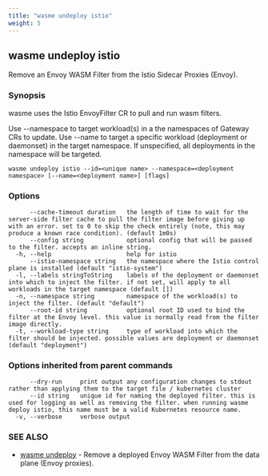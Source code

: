 ```yaml
---
title: "wasme undeploy istio"
weight: 5
---
```

## wasme undeploy istio

Remove an Envoy WASM Filter from the Istio Sidecar Proxies (Envoy).

### Synopsis

wasme uses the Istio EnvoyFilter CR to pull and run wasm filters.

Use --namespace to target workload(s) in a the namespaces of Gateway CRs to update.
Use --name to target a specific workload (deployment or daemonset) in the target namespace. If unspecified, all deployments 
in the namespace will be targeted.


```
wasme undeploy istio --id=<unique name> --namespace=<deployment namespace> [--name=<deployment name>] [flags]
```

### Options

```
      --cache-timeout duration   the length of time to wait for the server-side filter cache to pull the filter image before giving up with an error. set to 0 to skip the check entirely (note, this may produce a known race condition). (default 1m0s)
      --config string            optional config that will be passed to the filter. accepts an inline string.
  -h, --help                     help for istio
      --istio-namespace string   the namespace where the Istio control plane is installed (default "istio-system")
  -l, --labels stringToString    labels of the deployment or daemonset into which to inject the filter. if not set, will apply to all workloads in the target namespace (default [])
  -n, --namespace string         namespace of the workload(s) to inject the filter. (default "default")
      --root-id string           optional root ID used to bind the filter at the Envoy level. this value is normally read from the filter image directly.
  -t, --workload-type string     type of workload into which the filter should be injected. possible values are deployment or daemonset (default "deployment")
```

### Options inherited from parent commands

```
      --dry-run     print output any configuration changes to stdout rather than applying them to the target file / kubernetes cluster
      --id string   unique id for naming the deployed filter. this is used for logging as well as removing the filter. when running wasme deploy istio, this name must be a valid Kubernetes resource name.
  -v, --verbose     verbose output
```

### SEE ALSO

* [wasme undeploy](../wasme_undeploy)	 - Remove a deployed Envoy WASM Filter from the data plane (Envoy proxies).

